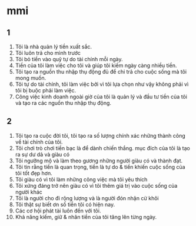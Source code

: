 # mmi

## 1

1. Tôi là nhà quản lý tiền xuất sắc.
2. Tôi luôn trả cho mình trước
3. Tôi bỏ tiền vào quỹ tự do tài chính mỗi ngày.
4. Tiền của tôi làm việc cho tôi và giúp tôi kiếm ngày càng nhiều tiền.
5. Tôi tạo ra nguồn thu nhập thụ động đủ để chi trả cho cuộc sống mà tôi mong muốn.
6. Tôi tự do tài chính, tôi làm việc bởi vì tôi lựa chọn như vậy không phải vì tôi bị buộc phải làm việc.
7. Công việc kinh doanh ngoài giờ của tôi là quản lý và đầu tư tiền của tôi và tạo ra các nguồn thu nhập thụ động.

## 2

1. Tôi tạo ra cuộc đời tôi, tôi tạo ra số lượng chính xác những thành công về tài chính của tôi. 
2. Tôi chơi trò chơi tiền bạc là để dành  chiến thắng. mục đích của tôi là tạo ra sự dư dả và giàu có
3. Tôi ngưỡng mộ và làm theo gương những người giàu có và thành đạt.
4. Tôi tin rằng tiền là quan trọng, tiền là tự do & tiền khiến cuộc sống của tôi tốt đẹp hơn.
5. Tôi giàu có vì tôi làm những công việc mà tôi yêu thích
6. Tôi xứng đáng trở nên giàu có vì tôi thêm giá trị vào cuộc sống của người khác
7. Tôi là người cho đi rộng lượng và là người đón nhận cừ khôi
8. Tôi thật sự biết ơn số tiền tôi có hiện nay.
9. Các cơ hội phát tài luôn đến với tôi.
10. Khả năng kiếm, giữ & nhân tiền của tôi tăng lên từng ngày. 
